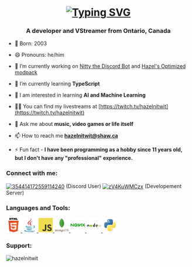 <h1 align="center"><a href="https://git.io/typing-svg"><img src="https://readme-typing-svg.herokuapp.com?font=Fira+Code&pause=1000&color=94451E&center=true&width=435&lines=Hi+%F0%9F%91%8B%2C+I'm+hazelnitwit+aka+hazxl" alt="Typing SVG" /></a></h1>
<h3 align="center">A developer and VStreamer from Ontario, Canada</h3>


- 👶 Born: 2003

- 😄 Pronouns: he/him

- 🔭 I’m currently working on [Nitty the Discord Bot](https://github.com/hazelnitwit/Nitty) and [Hazel's Optimized modpack](https://modrinth.com/modpack/hazels-optimized)

- 🌱 I’m currently learning **TypeScript**

- 🌱 I am interested in learning **AI and Machine Learning**

- 👨‍💻 You can find my livestreams at [https://twitch.tv/hazelnitwit](https://twitch.tv/hazelnitwit)

- 💬 Ask me about **music, video games or life itself**

- 📫 How to reach me **hazelnitwit@shaw.ca**

- ⚡ Fun fact - **I have been programming as a hobby since 11 years old, but I don't have any "professional" experience.**

<h3 align="left">Connect with me:</h3>
<p align="left">
<a href="https://discord.com/users/354414172559114240" target="blank"><img align="center" src="https://raw.githubusercontent.com/rahuldkjain/github-profile-readme-generator/master/src/images/icons/Social/discord.svg" alt="354414172559114240" height="30" width="40" /></a> (Discord User)
<a href="https://discord.gg/zV4KuWMCzx" target="blank"><img align="center" src="https://raw.githubusercontent.com/rahuldkjain/github-profile-readme-generator/master/src/images/icons/Social/discord.svg" alt="zV4KuWMCzx" height="30" width="40" /></a> (Developement Server)
</p>

<h3 align="left">Languages and Tools:</h3>
<p align="left"> <a href="https://www.w3.org/html/" target="_blank" rel="noreferrer"> <img src="https://raw.githubusercontent.com/devicons/devicon/master/icons/html5/html5-original-wordmark.svg" alt="html5" width="40" height="40"/> </a> <a href="https://www.java.com" target="_blank" rel="noreferrer"> <img src="https://raw.githubusercontent.com/devicons/devicon/master/icons/java/java-original.svg" alt="java" width="40" height="40"/> </a> <a href="https://developer.mozilla.org/en-US/docs/Web/JavaScript" target="_blank" rel="noreferrer"> <img src="https://raw.githubusercontent.com/devicons/devicon/master/icons/javascript/javascript-original.svg" alt="javascript" width="40" height="40"/> </a> <a href="https://www.mongodb.com/" target="_blank" rel="noreferrer"> <img src="https://raw.githubusercontent.com/devicons/devicon/master/icons/mongodb/mongodb-original-wordmark.svg" alt="mongodb" width="40" height="40"/> </a> <a href="https://www.nginx.com" target="_blank" rel="noreferrer"> <img src="https://raw.githubusercontent.com/devicons/devicon/master/icons/nginx/nginx-original.svg" alt="nginx" width="40" height="40"/> </a> <a href="https://nodejs.org" target="_blank" rel="noreferrer"> <img src="https://raw.githubusercontent.com/devicons/devicon/master/icons/nodejs/nodejs-original-wordmark.svg" alt="nodejs" width="40" height="40"/> </a> <a href="https://www.python.org" target="_blank" rel="noreferrer"> <img src="https://raw.githubusercontent.com/devicons/devicon/master/icons/python/python-original.svg" alt="python" width="40" height="40"/> </a> </p>


<h3 align="left">Support:</h3>
<p><a href="https://www.buymeacoffee.com/hazelnitwit"> <img align="left" src="https://cdn.buymeacoffee.com/buttons/v2/default-yellow.png" height="50" width="210" alt="hazelnitwit" /></a></p><br><br>

